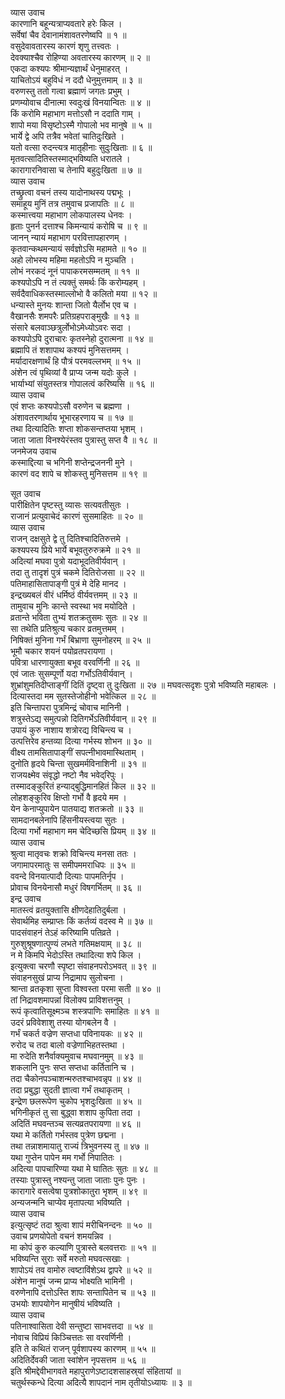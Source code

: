 व्यास उवाच  
कारणानि बहून्यत्राप्यवतारे हरेः किल ।  
सर्वेषां चैव देवानामंशावतरणेष्वपि ॥ १ ॥  
वसुदेवावतारस्य कारणं शृणु तत्त्वतः ।  
देवक्याश्चैव रोहिण्या अवतारस्य कारणम् ॥ २ ॥  
एकदा कश्यपः श्रीमान्यज्ञार्थं धेनुमाहरत् ।  
याचितोऽयं बहुविधं न ददौ धेनुमुत्तमाम् ॥ ३ ॥  
वरुणस्तु ततो गत्वा ब्रह्माणं जगतः प्रभुम् ।  
प्रणम्योवाच दीनात्मा स्वदुःखं विनयान्वितः ॥ ४ ॥  
किं करोमि महाभाग मत्तोऽसौ न ददाति गाम् ।  
शापो मया विसृष्टोऽस्मै गोपालो भव मानुषे ॥ ५ ॥  
भार्ये द्वे अपि तत्रैव भवेतां चातिदुःखिते ।  
यतो वत्सा रुदन्त्यत्र मातृहीनाः सुदुःखिताः ॥ ६ ॥  
मृतवत्सादितिस्तस्माद्‌भविष्यति धरातले ।  
कारागारनिवासा च तेनापि बहुदुःखिता ॥ ७ ॥  
व्यास उवाच  
तच्छ्रुत्वा वचनं तस्य यादोनाथस्य पद्मभूः ।  
समाहूय मुनिं तत्र तमुवाच प्रजापतिः ॥ ८ ॥  
कस्मात्त्वया महाभाग लोकपालस्य धेनवः ।  
हृताः पुनर्न दत्ताश्च किमन्यायं करोषि च ॥ ९ ॥  
जानन् न्यायं महाभाग परवित्तापहारणम् ।  
कृतवान्कथमन्यायं सर्वज्ञोऽसि महामते ॥ १० ॥  
अहो लोभस्य महिमा महतोऽपि न मुञ्चति ।  
लोभं नरकदं नूनं पापाकरमसम्मतम् ॥ ११ ॥  
कश्यपोऽपि न तं त्यक्तुं समर्थः किं करोम्यहम् ।  
सर्वदैवाधिकस्तस्माल्लोभो वै कलितो मया ॥ १२ ॥  
धन्यास्ते मुनयः शान्ता जितो यैर्लोभ एव च ।  
वैखानसैः शमपरैः प्रतिग्रहपराङ्मुखैः ॥ १३ ॥  
संसारे बलवाञ्छत्रुर्लोभोऽमेध्योऽवरः सदा ।  
कश्यपोऽपि दुराचारः कृतस्नेहो दुरात्मना ॥ १४ ॥  
ब्रह्मापि तं शशापाथ कश्यपं मुनिसत्तमम् ।  
मर्यादारक्षणार्थं हि पौत्रं परमवल्लभम् ॥ १५ ॥  
अंशेन त्वं पृथिव्यां वै प्राप्य जन्म यदोः कुले ।  
भार्याभ्यां संयुतस्तत्र गोपालत्वं करिष्यसि ॥ १६ ॥  
व्यास उवाच  
एवं शप्तः कश्यपोऽसौ वरुणेन च ब्रह्मणा ।  
अंशावतरणार्थाय भूभारहरणाय च ॥ १७ ॥  
तथा दित्यादितिः शप्ता शोकसन्तप्तया भृशम् ।  
जाता जाता विनश्येरंस्तव पुत्रास्तु सप्त वै ॥ १८ ॥  
जनमेजय उवाच  
कस्माद्दित्या च भगिनी शप्तेन्द्रजननी मुने ।  
कारणं वद शापे च शोकस्तु मुनिसत्तम ॥ १९ ॥  
  
सूत उवाच  
पारीक्षितेन पृष्टस्तु व्यासः सत्यवतीसुतः ।  
राजानं प्रत्युवाचेदं कारणं सुसमाहितः ॥ २० ॥  
व्यास उवाच  
राजन् दक्षसुते द्वे तु दितिश्चादितिरुत्तमे ।  
कश्यपस्य प्रिये भार्ये बभूवतुरुरुक्रमे ॥ २१ ॥  
अदित्यां मघवा पुत्रो यदाभूदतिवीर्यवान् ।  
तदा तु तादृशं पुत्रं चकमे दितिरोजसा ॥ २२ ॥  
पतिमाहासितापाङ्गी पुत्रं मे देहि मानद ।  
इन्द्रख्यबलं वीरं धर्मिष्ठं वीर्यवत्तमम् ॥ २३ ॥  
तामुवाच मुनिः कान्ते स्वस्था भव मयोदिते ।  
व्रतान्ते भविता तुभ्यं शतक्रतुसमः सुतः ॥ २४ ॥  
सा तथेति प्रतिश्रुत्य चकार व्रतमुत्तमम् ।  
निषिक्तं मुनिना गर्भं बिभ्राणा सुमनोहरम् ॥ २५ ॥  
भूमौ चकार शयनं पयोव्रतपरायणा ।  
पवित्रा धारणायुक्ता बभूव वरवर्णिनी ॥ २६ ॥  
एवं जातः सुसम्पूर्णो यदा गर्भोऽतिवीर्यवान् ।  
शुभ्रांशुमतिदीप्ताङ्गीं दितिं दृष्ट्वा तु दुःखिता ॥ २७ ॥
मघवत्सदृशः पुत्रो भविष्यति महाबलः ।  
दित्यास्तदा मम सुतस्तेजोहीनो भवेत्किल ॥ २८ ॥  
इति चिन्तापरा पुत्रमिन्द्रं चोवाच मानिनी ।  
शत्रुस्तेऽद्य समुत्पन्नो दितिगर्भेऽतिवीर्यवान् ॥ २९ ॥  
उपायं कुरु नाशाय शत्रोरद्य विचिन्त्य च ।  
उत्पत्तिरेव हन्तव्या दित्या गर्भस्य शोभन ॥ ३० ॥  
वीक्ष्य तामसितापाङ्गीं सपत्नीभावमास्थिताम् ।  
दुनोति हृदये चिन्ता सुखमर्मविनाशिनी ॥ ३१ ॥  
राजयक्ष्मेव संवृद्धो नष्टो नैव भवेद्‌रिपुः ।  
तस्मादङ्कुरितं हन्याद्‌बुद्धिमानहितं किल ॥ ३२ ॥  
लोहशङ्कुरिव क्षिप्तो गर्भो वै हृदये मम ।  
येन केनाप्युपायेन पातयाद्य शतक्रतो ॥ ३३ ॥  
सामदानबलेनापि हिंसनीयस्त्वया सुतः ।  
दित्या गर्भो महाभाग मम चेदिच्छसि प्रियम् ॥ ३४ ॥  
व्यास उवाच  
श्रुत्वा मातृवचः शक्रो विचिन्त्य मनसा ततः ।  
जगामापरमातुः स समीपममराधिपः ॥ ३५ ॥  
ववन्दे विनयात्पादौ दित्याः पापमतिर्नृप ।  
प्रोवाच विनयेनासौ मधुरं विषगर्भितम् ॥ ३६ ॥  
इन्द्र उवाच  
मातस्त्वं व्रतयुक्तासि क्षीणदेहातिदुर्बला ।  
सेवार्थमिह सम्प्राप्तः किं कर्तव्यं वदस्व मे ॥ ३७ ॥  
पादसंवाहनं तेऽहं करिष्यामि पतिव्रते ।  
गुरुशुश्रूषणात्पुण्यं लभते गतिमक्षयाम् ॥ ३८ ॥  
न मे किमपि भेदोऽस्ति तथादित्या शपे किल ।  
इत्युक्त्वा चरणौ स्पृष्टा संवाहनपरोऽभवत् ॥ ३९ ॥  
संवाहनसुखं प्राप्य निद्रामाप सुलोचना ।  
श्रान्ता व्रतकृशा सुप्ता विश्वस्ता परमा सती ॥ ४० ॥  
तां निद्रावशमापन्नां विलोक्य प्राविशत्तनुम् ।  
रूपं कृत्वातिसूक्ष्मञ्च शस्त्रपाणिः समाहितः ॥ ४१ ॥  
उदरं प्रविवेशाशु तस्या योगबलेन वै ।  
गर्भं चकर्त वज्रेण सप्तधा पविनायकः ॥ ४२ ॥  
रुरोद च तदा बालो वज्रेणाभिहतस्तथा ।  
मा रुदेति शनैर्वाक्यमुवाच मघवानमुम् ॥ ४३ ॥  
शकलानि पुनः सप्त सप्तधा कर्तितानि च ।  
तदा चैकोनपञ्चाशन्मरुतश्चाभवन्नृप ॥ ४४ ॥  
तदा प्रबुद्धा सुदती ज्ञात्वा गर्भं तथाकृतम् ।  
इन्द्रेण छलरूपेण चुकोप भृशदुःखिता ॥ ४५ ॥  
भगिनीकृतं तु सा बुद्ध्वा शशाप कुपिता तदा ।  
अदितिं मघवन्तञ्च सत्यव्रतपरायणा ॥ ४६ ॥  
यथा मे कर्तितो गर्भस्तव पुत्रेण छद्मना ।  
तथा तन्नाशमायातु राज्यं त्रिभुवनस्य तु ॥ ४७ ॥  
यथा गुप्तेन पापेन मम गर्भो निपातितः ।  
अदित्या पापचारिण्या यथा मे घातितः सुतः ॥ ४८ ॥  
तस्याः पुत्रास्तु नश्यन्तु जाता जाताः पुनः पुनः ।  
कारागारे वसत्वेषा पुत्रशोकातुरा भृशम् ॥ ४९ ॥  
अन्यजन्मनि चाप्येव मृतापत्या भविष्यति ।  
व्यास उवाच  
इत्युत्सृष्टं तदा श्रुत्वा शापं मरीचिनन्दनः ॥ ५० ॥  
उवाच प्रणयोपेतो वचनं शमयन्निव ।  
मा कोपं कुरु कल्याणि पुत्रास्ते बलवत्तराः ॥ ५१ ॥  
भविष्यन्ति सुराः सर्वे मरुतो मघवत्सखाः ।  
शापोऽयं तव वामोरु त्वष्टाविंशेऽथ द्वापरे ॥ ५२ ॥  
अंशेन मानुषं जन्म प्राप्य भोक्ष्यति भामिनी ।  
वरुणेनापि दत्तोऽस्ति शापः सन्तापितेन च ॥ ५३ ॥  
उभयोः शापयोगेन मानुषीयं भविष्यति ।  
व्यास उवाच  
पतिनाश्वासिता देवी सन्तुष्टा साभवत्तदा ॥ ५४ ॥  
नोवाच विप्रियं किञ्चित्ततः सा वरवर्णिनी ।  
इति ते कथितं राजन् पूर्वशापस्य कारणम् ॥ ५५ ॥  
अदितिर्देवकी जाता स्वांशेन नृपसत्तम ॥ ५६ ॥  
इति श्रीमद्देवीभागवते महापुराणेऽष्टादशसाहस्र्यां संहितायां ॥  
चतुर्थस्कन्धे दित्या अदित्यै शापदानं नाम तृतीयोऽध्यायः ॥ ३ ॥
